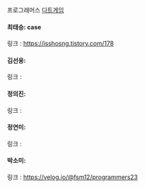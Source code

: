 프로그래머스 [다트게임](https://school.programmers.co.kr/learn/courses/30/lessons/17682)<br>

#### 최태승: case
링크 : https://isshosng.tistory.com/178

#### 김선웅: 
링크 : 

#### 정의진:
링크 : 

#### 정연미: 
링크 : 

#### 박소미: 
링크 : https://velog.io/@fsm12/programmers23
